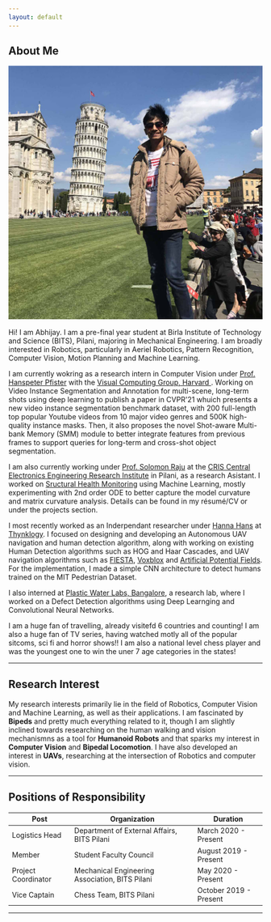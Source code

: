 ```yaml
---
layout: default
---
```


## About Me

<img class="profile-picture" src="dp.jpg">

Hi! I am Abhijay. I am a pre-final year student at Birla Institute of Technology and Science (BITS), Pilani, majoring in Mechanical Engineering. I am broadly interested in Robotics, particularly in Aeriel Robotics, Pattern Recognition, Computer Vision, Motion Planning and Machine Learning.

I am currently wokring as a research intern in Computer Vision under [Prof. Hanspeter Pfister](https://www.seas.harvard.edu/person/hanspeter-pfister) with the [Visual Computing Group, Harvard ](https://vcg.seas.harvard.edu). Working on Video Instance Segmentation and Annotation for multi-scene, long-term shots using deep learning to publish a paper in CVPR'21 whuich presents a new video instance segmentation benchmark dataset, with 200 full-length top popular Youtube videos from 10 major video genres and 500K high-quality instance masks. Then, it also proposes the novel Shot-aware Multi-bank Memory (SMM) module to better integrate features from previous frames to support queries for long-term and cross-shot object segmentation.

I am also currently working under [Prof. Solomon Raju](https://www.ceeri.res.in/profiles/kota-solomon-raju/) at the [CRIS Central Electronics Engineering Research Institute](https://www.ceeri.res.in) in Pilani, as a research Asistant. I worked on [Sructural Health Monitoring](https://en.wikipedia.org/wiki/Structural_health_monitoring) using Machine Learning, mostly experimenting with 2nd order ODE to better capture the model curvature and matrix curvature analysis. Details can be found in my résumé/CV or under the projects section. 

I most recently worked as an Inderpendant researcher under [Hanna Hans](https://www.linkedin.com/in/hanna-hans-360a8718a/) at [Thynklogy](https://thynklogy.com). I focused on designing and developing an Autonomous UAV navigation and human detection algorithm, along with working on existing Human Detection algorithms such as HOG and Haar Cascades, and UAV navigation algorithms such as [FIESTA](https://arxiv.org/abs/1903.02144), [Voxblox](https://voxblox.readthedocs.io/en/latest/) and [Artificial Potential Fields](https://www.researchgate.net/publication/236268166_An_Efficient_Improved_Artificial_Potential_Field_Based_Regression_Search_Method_for_Robot_Path_Planning). For the implementation, I made a simple CNN architecture to detect humans trained on the MIT Pedestrian Dataset.

I also interned at [Plastic Water Labs, Bangalore](http://www.plasticwaterlabs.com), a research lab, where I worked on a Defect Detection algorithms using Deep Learnging and Convolutional Neural Networks.

I am a huge fan of travelling, already visitefd 6 countries and counting! I am also a huge fan of TV series, having watched motly all of the popular sitcoms, sci fi and horror shows!! I am also a national level chess player and was the youngest one to win the uner 7 age categories in the states!

---

## Research Interest

My research interests primarily lie in the field of Robotics, Computer Vision and Machine Learning, as well as their applications. I am fascinated by **Bipeds** and pretty much everything related to it, though I am slightly inclined towards researching on the human walking and vision mechanismns as a tool for **Humanoid Robots** and that sparks my interest in **Computer Vision** and **Bipedal Locomotion**. I have also developed an interest in **UAVs**, researching at the intersection of Robotics and computer vision.

---

## Positions of Responsibility

Post | Organization | Duration
--- | --- | ---
Logistics Head | Department of External Affairs, BITS Pilani | March 2020 - Present
Member | Student Faculty Council | August 2019 - Present
Project Coordinator | Mechanical Engineering Association, BITS Pilani | May 2020 - Present
Vice Captain | Chess Team, BITS Pilani | October 2019 - Present

---

